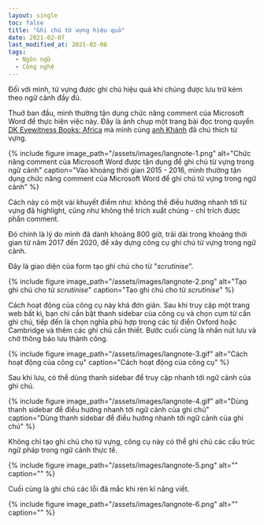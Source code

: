 ```yaml
---
layout: single
toc: false
title: "Ghi chú từ vựng hiệu quả"
date: 2021-02-07
last_modified_at: 2021-02-08
tags:
  - Ngôn ngữ
  - Công nghệ
---
```


Đối với mình, từ vựng được ghi chú hiệu quả khi chúng được lưu trữ kèm theo ngữ cảnh đầy đủ.

Thuở ban đầu, mình thường tận dụng chức năng comment của Microsoft Word để thực hiện việc này. Đây là ảnh chụp một trang bài đọc trong quyển [DK Eyewitness Books: Africa](https://www.dk.com/us/book/9780756657857-dk-eyewitness-books-africa/) mà mình cùng [anh Khánh](https://www.khanhtran.xyz/) đã chú thích từ vựng.

{% include figure image_path="/assets/images/langnote-1.png" alt="Chức năng comment của Microsoft Word được tận dụng để ghi chú từ vựng trong ngữ cảnh" caption="Vào khoảng thời gian 2015 - 2016, mình thường tận dụng chức năng comment của Microsoft Word để ghi chú từ vựng trong ngữ cảnh" %}

Cách này có một vài khuyết điểm như: không thể điều hướng nhanh tới từ vựng đã highlight, cũng như không thể trích xuất chúng - chỉ trích được phần comment.

Đó chính là lý do mình đã dành khoảng 800 giờ, trải dài trong khoảng thời gian từ năm 2017 đến 2020, để xây dựng công cụ ghi chú từ vựng trong ngữ cảnh.

Đây là giao diện của form tạo ghi chú cho từ "_scrutinise_".

{% include figure image_path="/assets/images/langnote-2.png" alt="Tạo ghi chú cho từ *scrutinise*" caption="Tạo ghi chú cho từ *scrutinise*" %}

Cách hoạt động của công cụ này khá đơn giản. Sau khi truy cập một trang web bất kì, bạn chỉ cần bật thanh sidebar của công cụ và chọn cụm từ cần ghi chú, tiếp đến là chọn nghĩa phù hợp trong các từ điển Oxford hoặc Cambridge và thêm các ghi chú cần thiết. Bước cuối cùng là nhấn nút lưu và chờ thông báo lưu thành công.

{% include figure image_path="/assets/images/langnote-3.gif" alt="Cách hoạt động của công cụ" caption="Cách hoạt động của công cụ" %}

Sau khi lưu, có thể dùng thanh sidebar để truy cập nhanh tới ngữ cảnh của ghi chú.

{% include figure image_path="/assets/images/langnote-4.gif" alt="Dùng thanh sidebar để điều hướng nhanh tới ngữ cảnh của ghi chú" caption="Dùng thanh sidebar để điều hướng nhanh tới ngữ cảnh của ghi chú" %}

Không chỉ tạo ghi chú cho từ vựng, công cụ này có thể ghi chú các cấu trúc ngữ pháp trong ngữ cảnh thực tế.

{% include figure image_path="/assets/images/langnote-5.png" alt="" caption="" %}

Cuối cùng là ghi chú các lỗi đã mắc khi rèn kĩ năng viết.

{% include figure image_path="/assets/images/langnote-6.png" alt="" caption="" %}
